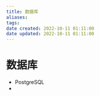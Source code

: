 ```yaml
---
title: 数据库
aliases: 
tags: 
date created: 2022-10-11 01:11:00
date updated: 2022-10-11 01:11:00
---
```


# 数据库
- PostgreSQL
- 